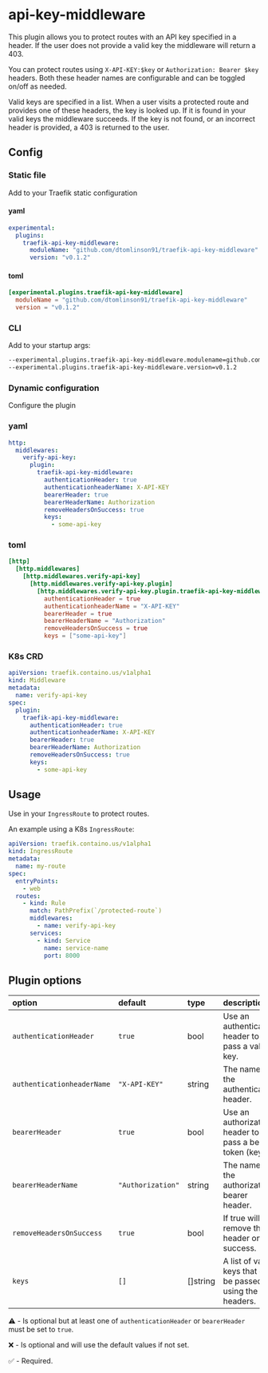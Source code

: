 # api-key-middleware

This plugin allows you to protect routes with an API key specified in a header. If the user does not provide a valid key the middleware will return a 403.

You can protect routes using `X-API-KEY:$key` or `Authorization: Bearer $key` headers. Both these header names are configurable and can be toggled on/off as needed.

Valid keys are specified in a list. When a user visits a protected route and provides one of these headers, the key is looked up. If it is found in your valid keys the middleware succeeds. If the key is not found, or an incorrect header is provided, a 403 is returned to the user.

## Config

### Static file

Add to your Traefik static configuration

#### yaml

```yaml
experimental:
  plugins:
    traefik-api-key-middleware:
      moduleName: "github.com/dtomlinson91/traefik-api-key-middleware"
      version: "v0.1.2"
```

#### toml

```toml
[experimental.plugins.traefik-api-key-middleware]
  moduleName = "github.com/dtomlinson91/traefik-api-key-middleware"
  version = "v0.1.2"
```

### CLI

Add to your startup args:

```sh
--experimental.plugins.traefik-api-key-middleware.modulename=github.com/dtomlinson91/traefik-api-key-middleware
--experimental.plugins.traefik-api-key-middleware.version=v0.1.2
```

### Dynamic configuration

Configure the plugin

### yaml

```yaml
http:
  middlewares:
    verify-api-key:
      plugin:
        traefik-api-key-middleware:
          authenticationHeader: true
          authenticationheaderName: X-API-KEY
          bearerHeader: true
          bearerHeaderName: Authorization
          removeHeadersOnSuccess: true
          keys:
            - some-api-key
```

### toml

```toml
[http]
  [http.middlewares]
    [http.middlewares.verify-api-key]
      [http.middlewares.verify-api-key.plugin]
        [http.middlewares.verify-api-key.plugin.traefik-api-key-middleware]
          authenticationHeader = true
          authenticationheaderName = "X-API-KEY"
          bearerHeader = true
          bearerHeaderName = "Authorization"
          removeHeadersOnSuccess = true
          keys = ["some-api-key"]
```

### K8s CRD

```yaml
apiVersion: traefik.containo.us/v1alpha1
kind: Middleware
metadata:
  name: verify-api-key
spec:
  plugin:
    traefik-api-key-middleware:
      authenticationHeader: true
      authenticationheaderName: X-API-KEY
      bearerHeader: true
      bearerHeaderName: Authorization
      removeHeadersOnSuccess: true
      keys:
        - some-api-key
```

## Usage

Use in your `IngressRoute` to protect routes.

An example using a K8s `IngressRoute`:

```yaml
apiVersion: traefik.containo.us/v1alpha1
kind: IngressRoute
metadata:
  name: my-route
spec:
  entryPoints:
    - web
  routes:
    - kind: Rule
      match: PathPrefix(`/protected-route`)
      middlewares:
        - name: verify-api-key
      services:
        - kind: Service
          name: service-name
          port: 8000
```

## Plugin options

| option                     | default           | type     | description                                                | required |
| :------------------------- | :---------------- | :------- | :--------------------------------------------------------- | :------- |
| `authenticationHeader`     | `true`            | bool     | Use an authentication header to pass a valid key.          | ⚠️       |
| `authenticationheaderName` | `"X-API-KEY"`     | string   | The name of the authentication header.                     | ❌       |
| `bearerHeader`             | `true`            | bool     | Use an authorization header to pass a bearer token (key).  | ⚠️       |
| `bearerHeaderName`         | `"Authorization"` | string   | The name of the authorization bearer header.               | ❌       |
| `removeHeadersOnSuccess`   | `true`            | bool     | If true will remove the header on success.                 | ❌       |
| `keys`                     | `[]`              | []string | A list of valid keys that can be passed using the headers. | ✅       |

⚠️ - Is optional but at least one of `authenticationHeader` or `bearerHeader` must be set to `true`.

❌ - Is optional and will use the default values if not set.

✅ - Required.
